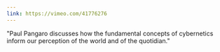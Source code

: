 ```yaml
---
link: https://vimeo.com/41776276
---
```

"Paul Pangaro discusses how the fundamental concepts of cybernetics inform our perception of the world and of the quotidian."